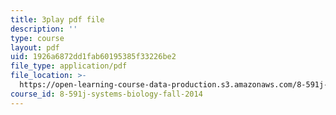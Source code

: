 ```yaml
---
title: 3play pdf file
description: ''
type: course
layout: pdf
uid: 1926a6872dd1fab60195385f33226be2
file_type: application/pdf
file_location: >-
  https://open-learning-course-data-production.s3.amazonaws.com/8-591j-systems-biology-fall-2014/1926a6872dd1fab60195385f33226be2_NnDqJhtUqjw.pdf
course_id: 8-591j-systems-biology-fall-2014
---
```

